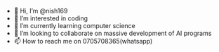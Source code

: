 - 👋 Hi, I’m @nish169
- 👀 I’m interested in coding
- 🌱 I’m currently learning computer science
- 💞️ I’m looking to collaborate on massive development of AI programs
- 📫 How to reach me on 0705708365(whatsapp)

<!---
nish169/nish169 is a ✨ special ✨ repository because its `README.md` (this file) appears on your GitHub profile.
You can click the Preview link to take a look at your changes.
--->

